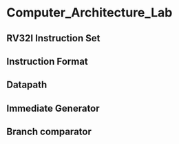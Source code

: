 # Computer_Architecture_Lab

## RV32I Instruction Set

## Instruction Format 

## Datapath

## Immediate Generator

## Branch comparator
